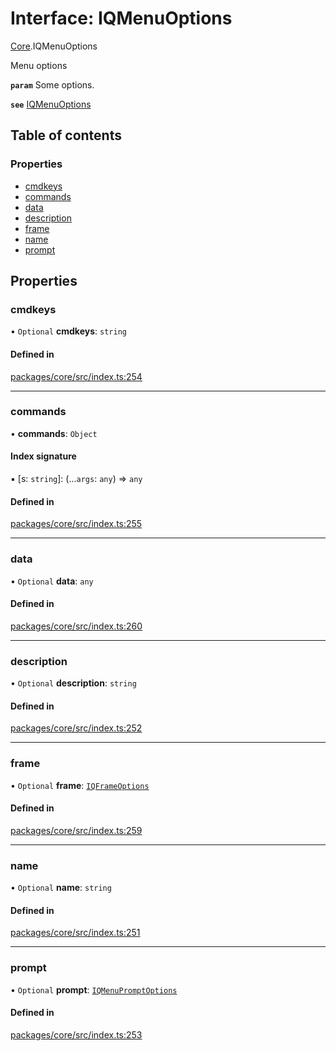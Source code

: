 # Interface: IQMenuOptions

[Core](../modules/Core.md).IQMenuOptions

Menu options

**`param`** Some options.

**`see`** [IQMenuOptions](Core.IQMenuOptions.md)

## Table of contents

### Properties

- [cmdkeys](Core.IQMenuOptions.md#cmdkeys)
- [commands](Core.IQMenuOptions.md#commands)
- [data](Core.IQMenuOptions.md#data)
- [description](Core.IQMenuOptions.md#description)
- [frame](Core.IQMenuOptions.md#frame)
- [name](Core.IQMenuOptions.md#name)
- [prompt](Core.IQMenuOptions.md#prompt)

## Properties

### cmdkeys

• `Optional` **cmdkeys**: `string`

#### Defined in

[packages/core/src/index.ts:254](https://github.com/iniquitybbs/iniquity/blob/dde6bbb/packages/core/src/index.ts#L254)

___

### commands

• **commands**: `Object`

#### Index signature

▪ [s: `string`]: (...`args`: `any`) => `any`

#### Defined in

[packages/core/src/index.ts:255](https://github.com/iniquitybbs/iniquity/blob/dde6bbb/packages/core/src/index.ts#L255)

___

### data

• `Optional` **data**: `any`

#### Defined in

[packages/core/src/index.ts:260](https://github.com/iniquitybbs/iniquity/blob/dde6bbb/packages/core/src/index.ts#L260)

___

### description

• `Optional` **description**: `string`

#### Defined in

[packages/core/src/index.ts:252](https://github.com/iniquitybbs/iniquity/blob/dde6bbb/packages/core/src/index.ts#L252)

___

### frame

• `Optional` **frame**: [`IQFrameOptions`](Core.IQFrameOptions.md)

#### Defined in

[packages/core/src/index.ts:259](https://github.com/iniquitybbs/iniquity/blob/dde6bbb/packages/core/src/index.ts#L259)

___

### name

• `Optional` **name**: `string`

#### Defined in

[packages/core/src/index.ts:251](https://github.com/iniquitybbs/iniquity/blob/dde6bbb/packages/core/src/index.ts#L251)

___

### prompt

• `Optional` **prompt**: [`IQMenuPromptOptions`](Core.IQMenuPromptOptions.md)

#### Defined in

[packages/core/src/index.ts:253](https://github.com/iniquitybbs/iniquity/blob/dde6bbb/packages/core/src/index.ts#L253)
